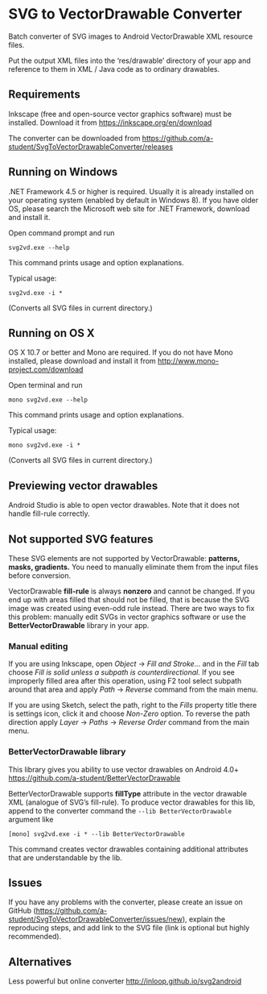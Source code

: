﻿# SVG to VectorDrawable Converter
Batch converter of SVG images to Android VectorDrawable XML resource files.

Put the output XML files into the ‘res/drawable’ directory of your app and reference to them in XML / Java code as to ordinary drawables.

## Requirements
Inkscape (free and open-source vector graphics software) must be installed. Download it from https://inkscape.org/en/download

The converter can be downloaded from https://github.com/a-student/SvgToVectorDrawableConverter/releases

## Running on Windows
.NET Framework 4.5 or higher is required. Usually it is already installed on your operating system (enabled by default in Windows 8).
If you have older OS, please search the Microsoft web site for .NET Framework, download and install it.

Open command prompt and run
```
svg2vd.exe --help
```
This command prints usage and option explanations.

Typical usage:
```
svg2vd.exe -i *
```
(Converts all SVG files in current directory.)

## Running on OS X
OS X 10.7 or better and Mono are required. If you do not have Mono installed, please download and install it from http://www.mono-project.com/download

Open terminal and run
```
mono svg2vd.exe --help
```
This command prints usage and option explanations.

Typical usage:
```
mono svg2vd.exe -i *
```
(Converts all SVG files in current directory.)

## Previewing vector drawables
Android Studio is able to open vector drawables. Note that it does not handle fill-rule correctly.

## Not supported SVG features
These SVG elements are not supported by VectorDrawable: **patterns, masks, gradients.** You need to manually eliminate them from the input files before conversion.

VectorDrawable **fill-rule** is always **nonzero** and cannot be changed.
If you end up with areas filled that should not be filled, that is because the SVG image was created using even-odd rule instead.
There are two ways to fix this problem: manually edit SVGs in vector graphics software or use the **BetterVectorDrawable** library in your app.

### Manual editing
If you are using Inkscape, open *Object* → *Fill and Stroke…* and in the *Fill* tab choose *Fill is solid unless a subpath is counterdirectional.*
If you see improperly filled area after this operation, using F2 tool select subpath around that area and apply *Path* → *Reverse* command from the main menu.

If you are using Sketch, select the path, right to the *Fills* property title there is settings icon, click it and choose *Non-Zero* option.
To reverse the path direction apply *Layer* → *Paths* → *Reverse Order* command from the main menu.

### BetterVectorDrawable library
This library gives you ability to use vector drawables on Android 4.0+ https://github.com/a-student/BetterVectorDrawable

BetterVectorDrawable supports **fillType** attribute in the vector drawable XML (analogue of SVG’s fill-rule).
To produce vector drawables for this lib, append to the converter command the `--lib BetterVectorDrawable` argument like
```
[mono] svg2vd.exe -i * --lib BetterVectorDrawable
```
This command creates vector drawables containing additional attributes that are understandable by the lib.

## Issues
If you have any problems with the converter, please create an issue on GitHub (https://github.com/a-student/SvgToVectorDrawableConverter/issues/new),
explain the reproducing steps, and add link to the SVG file (link is optional but highly recommended).

## Alternatives
Less powerful but online converter http://inloop.github.io/svg2android
